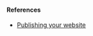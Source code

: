 #### References
- [Publishing your website](https://developer.mozilla.org/en-US/docs/Learn/Getting_started_with_the_web/Publishing_your_website)
